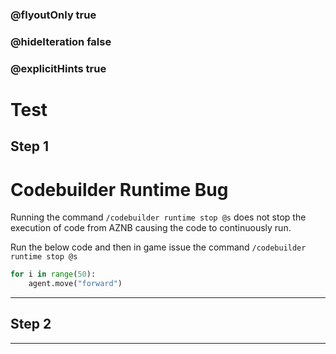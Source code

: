 ### @flyoutOnly true
### @hideIteration false
### @explicitHints true

# Test

## Step 1
# Codebuilder Runtime Bug
Running the command `/codebuilder runtime stop @s` does not stop the execution of code from AZNB causing the code to continuously run. 

Run the below code and then in game issue the command `/codebuilder runtime stop @s`

```python
for i in range(50):
    agent.move("forward")
```

---

## Step 2




---


